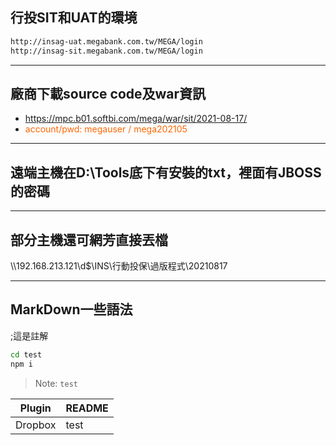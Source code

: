 ## 行投SIT和UAT的環境
```sh
http://insag-uat.megabank.com.tw/MEGA/login
http://insag-sit.megabank.com.tw/MEGA/login
```
***
## 廠商下載source code及war資訊
- https://mpc.b01.softbi.com/mega/war/sit/2021-08-17/
- <font color=#FF6600>account/pwd: megauser / mega202105 </font>
***
## 遠端主機在D:\\Tools底下有安裝的txt，裡面有JBOSS的密碼
***
## 部分主機還可網芳直接丟檔 
\\\192.168.213.121\d$\INS\行動投保\過版程式\20210817

***
## MarkDown一些語法
;這是註解
```sh
cd test
npm i
```
> Note: `test`

| Plugin | README |
| ------ | ------ |
| Dropbox | test|
